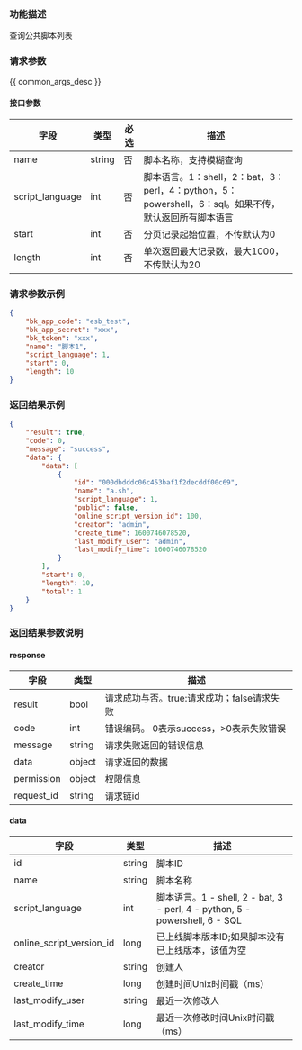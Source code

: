 ### 功能描述

查询公共脚本列表

### 请求参数

{{ common_args_desc }}

#### 接口参数

| 字段       |  类型      | 必选   |  描述      |
|----------------------|------------|--------|------------|
| name                   |  string    | 否     | 脚本名称，支持模糊查询 |
| script_language    |  int       | 否     | 脚本语言。1：shell，2：bat，3：perl，4：python，5：powershell，6：sql。如果不传，默认返回所有脚本语言 |
| start                  |  int       | 否     | 分页记录起始位置，不传默认为0 |
| length                 |  int       | 否     | 单次返回最大记录数，最大1000，不传默认为20 |

### 请求参数示例

```json
{
    "bk_app_code": "esb_test",
    "bk_app_secret": "xxx",
    "bk_token": "xxx",
    "name": "脚本1",
    "script_language": 1,
    "start": 0,
    "length": 10
}
```

### 返回结果示例

```json
{
    "result": true,
    "code": 0,
    "message": "success",
    "data": {
        "data": [
            {
                "id": "000dbdddc06c453baf1f2decddf00c69",
                "name": "a.sh",
                "script_language": 1,
                "public": false,
                "online_script_version_id": 100,
                "creator": "admin",
                "create_time": 1600746078520,
                "last_modify_user": "admin",
                "last_modify_time": 1600746078520
            }
        ],
        "start": 0,
        "length": 10,
        "total": 1
    }
}
```

### 返回结果参数说明

#### response
| 字段      | 类型      | 描述      |
|-----------|-----------|-----------|
| result       | bool   | 请求成功与否。true:请求成功；false请求失败 |
| code         | int    | 错误编码。 0表示success，>0表示失败错误 |
| message      | string | 请求失败返回的错误信息|
| data         | object | 请求返回的数据|
| permission   | object | 权限信息|
| request_id   | string | 请求链id|

#### data

| 字段      | 类型      | 描述      |
|-----------|-----------|-----------|
| id              | string    | 脚本ID |
| name            | string    | 脚本名称 |
| script_language  | int    | 脚本语言。1 - shell, 2 - bat, 3 - perl, 4 - python, 5 - powershell, 6 - SQL |
| online_script_version_id            | long    | 已上线脚本版本ID;如果脚本没有已上线版本，该值为空 |
| creator         | string    | 创建人 |
| create_time     | long      | 创建时间Unix时间戳（ms） |
| last_modify_user| string    | 最近一次修改人 |
| last_modify_time| long      | 最近一次修改时间Unix时间戳（ms） |
